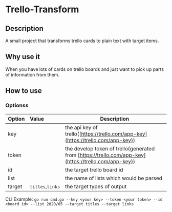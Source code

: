 # Trello-Transform

## Description

A small project that transforms trello cards to plain text with target items.

## Why use it

When you have lots of cards on trello boards and just want to pick up parts of information from them.

## How to use

### Optionss

|  Option  |      Value      |  Description |
|----------|:-------------|------|
| key |  | the api key of trello([https://trello.com/app-key](https://trello.com/app-key)) |
| token |   | the develop token of trello(generated from [https://trello.com/app-key](https://trello.com/app-key)) |
| id |  | the target trello board id |
| list |  | the name of lists which would be parsed |
| target | `titles`,`links` | the target types of output |

CLI Example:
`go run cmd.go --key <your key> --token <your token> --id <board id> --list 2020/05 --target titles --target links`
